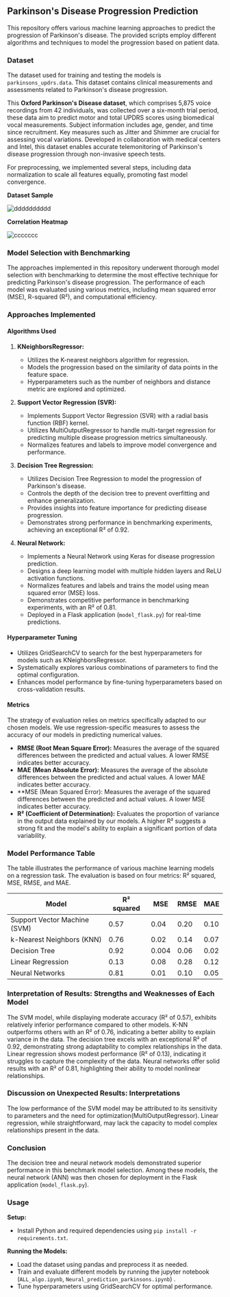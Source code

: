 ## Parkinson's Disease Progression Prediction

This repository offers various machine learning approaches to predict the progression of Parkinson's disease. The provided scripts employ different algorithms and techniques to model the progression based on patient data.

### Dataset

The dataset used for training and testing the models is `parkinsons_updrs.data`. This dataset contains clinical measurements and assessments related to Parkinson's disease progression.  

This **Oxford Parkinson's Disease dataset**, which comprises 5,875 voice recordings from 42 individuals, was collected over a six-month trial period, these data aim to predict motor and total UPDRS scores using biomedical vocal measurements. Subject information includes age, gender, and time since recruitment. Key measures such as Jitter and Shimmer are crucial for assessing vocal variations. Developed in collaboration with medical centers and Intel, this dataset enables accurate telemonitoring of Parkinson's disease progression through non-invasive speech tests.

For preprocessing, we implemented several steps, including data normalization to scale all features equally, promoting fast model convergence.

**Dataset Sample**  

![dddddddddd](https://github.com/najwanaamane/ParkinsonPredict/assets/86806375/aa8149b8-c07f-49f0-9348-be6678dc406b)  

**Correlation Heatmap**  

![ccccccc](https://github.com/najwanaamane/ParkinsonPredict/assets/86806375/cb03bfae-5c64-488f-b147-9329fbe2383a)  


### Model Selection with Benchmarking

The approaches implemented in this repository underwent thorough model selection with benchmarking to determine the most effective technique for predicting Parkinson's disease progression. The performance of each model was evaluated using various metrics, including mean squared error (MSE), R-squared (R²), and computational efficiency.

### Approaches Implemented

#### Algorithms Used

1. **KNeighborsRegressor:**
   - Utilizes the K-nearest neighbors algorithm for regression.
   - Models the progression based on the similarity of data points in the feature space.
   - Hyperparameters such as the number of neighbors and distance metric are explored and optimized.

2. **Support Vector Regression (SVR):**
   - Implements Support Vector Regression (SVR) with a radial basis function (RBF) kernel.
   - Utilizes MultiOutputRegressor to handle multi-target regression for predicting multiple disease progression metrics simultaneously.
   - Normalizes features and labels to improve model convergence and performance.

3. **Decision Tree Regression:**
   - Utilizes Decision Tree Regression to model the progression of Parkinson's disease.
   - Controls the depth of the decision tree to prevent overfitting and enhance generalization.
   - Provides insights into feature importance for predicting disease progression.
   - Demonstrates strong performance in benchmarking experiments, achieving an exceptional R² of 0.92.

4. **Neural Network:**
   - Implements a Neural Network using Keras for disease progression prediction.
   - Designs a deep learning model with multiple hidden layers and ReLU activation functions.
   - Normalizes features and labels and trains the model using mean squared error (MSE) loss.
   - Demonstrates competitive performance in benchmarking experiments, with an R² of 0.81.
   - Deployed in a Flask application (`model_flask.py`) for real-time predictions.

#### Hyperparameter Tuning

- Utilizes GridSearchCV to search for the best hyperparameters for models such as KNeighborsRegressor.
- Systematically explores various combinations of parameters to find the optimal configuration.
- Enhances model performance by fine-tuning hyperparameters based on cross-validation results.

#### Metrics

The strategy of evaluation relies on metrics specifically adapted to our chosen models. We use regression-specific measures to assess the accuracy of our models in predicting numerical values.

- **RMSE (Root Mean Square Error):** Measures the average of the squared differences between the predicted and actual values. A lower RMSE indicates better accuracy.
- **MAE (Mean Absolute Error):** Measures the average of the absolute differences between the predicted and actual values. A lower MAE indicates better accuracy.
- **MSE (Mean Squared Error): Measures the average of the squared differences between the predicted and actual values. A lower MSE indicates better accuracy.
- **R² (Coefficient of Determination):** Evaluates the proportion of variance in the output data explained by our models. A higher R² suggests a strong fit and the model's ability to explain a significant portion of data variability.

### Model Performance Table

The table illustrates the performance of various machine learning models on a regression task. The evaluation is based on four metrics: R² squared, MSE, RMSE, and MAE.

| Model | R² squared | MSE | RMSE | MAE |
| --- | --- | --- | --- | --- |
| Support Vector Machine (SVM) | 0.57 | 0.04 | 0.20 | 0.10 |
| k-Nearest Neighbors (KNN) | 0.76 | 0.02 | 0.14 | 0.07 |
| Decision Tree | 0.92 | 0.004 | 0.06 | 0.02 |
| Linear Regression | 0.13 | 0.08 | 0.28 | 0.12 |
| Neural Networks | 0.81 | 0.01 | 0.10 | 0.05 |

### Interpretation of Results: Strengths and Weaknesses of Each Model

The SVM model, while displaying moderate accuracy (R² of 0.57), exhibits relatively inferior performance compared to other models.
K-NN outperforms others with an R² of 0.76, indicating a better ability to explain variance in the data.
The decision tree excels with an exceptional R² of 0.92, demonstrating strong adaptability to complex relationships in the data.
Linear regression shows modest performance (R² of 0.13), indicating it struggles to capture the complexity of the data.
Neural networks offer solid results with an R² of 0.81, highlighting their ability to model nonlinear relationships.

### Discussion on Unexpected Results: Interpretations

The low performance of the SVM model may be attributed to its sensitivity to parameters and the need for optimization(MultiOutputRegressor).
Linear regression, while straightforward, may lack the capacity to model complex relationships present in the data.

### Conclusion

The decision tree and neural network models demonstrated superior performance in this benchmark model selection. Among these models, the neural network (ANN) was then chosen for deployment in the Flask application (`model_flask.py`).

### Usage

**Setup:**
- Install Python and required dependencies using `pip install -r requirements.txt`.

**Running the Models:**
- Load the dataset using pandas and preprocess it as needed.
- Train and evaluate different models by running the jupyter notebook (`ALL_algo.ipynb`, `Neural_prediction_parkinsons.ipynb`) .
- Tune hyperparameters using GridSearchCV for optimal performance.



